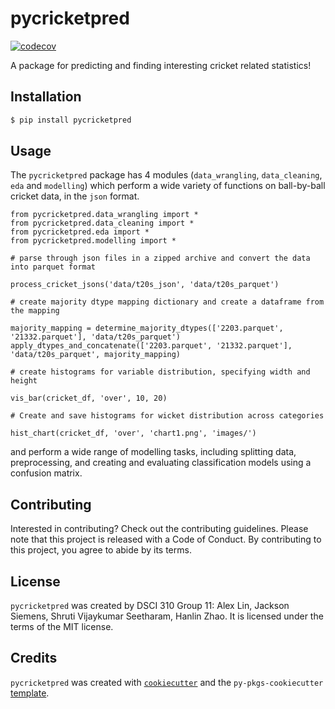 # pycricketpred
[![codecov](https://codecov.io/gh/DSCI-310-2024/pycricketpred/graph/badge.svg?token=vzmjekckdP)](https://codecov.io/gh/DSCI-310-2024/pycricketpred)

A package for predicting and finding interesting cricket related statistics!

## Installation

```bash
$ pip install pycricketpred
```

## Usage

The `pycricketpred` package has 4 modules (`data_wrangling`, `data_cleaning`, `eda` and `modelling`) which perform a wide variety of functions on ball-by-ball cricket data, in the `json` format. 

```
from pycricketpred.data_wrangling import *
from pycricketpred.data_cleaning import *
from pycricketpred.eda import *
from pycricketpred.modelling import *

# parse through json files in a zipped archive and convert the data into parquet format

process_cricket_jsons('data/t20s_json', 'data/t20s_parquet')

# create majority dtype mapping dictionary and create a dataframe from the mapping

majority_mapping = determine_majority_dtypes(['2203.parquet', '21332.parquet'], 'data/t20s_parquet')
apply_dtypes_and_concatenate(['2203.parquet', '21332.parquet'], 'data/t20s_parquet', majority_mapping)

# create histograms for variable distribution, specifying width and height

vis_bar(cricket_df, 'over', 10, 20)

# Create and save histograms for wicket distribution across categories

hist_chart(cricket_df, 'over', 'chart1.png', 'images/')
```
and perform a wide range of modelling tasks, including splitting data, preprocessing, and creating and evaluating classification models using a confusion matrix.

## Contributing

Interested in contributing? Check out the contributing guidelines. Please note that this project is released with a Code of Conduct. By contributing to this project, you agree to abide by its terms.

## License

`pycricketpred` was created by DSCI 310 Group 11: Alex Lin, Jackson Siemens, Shruti Vijaykumar Seetharam, Hanlin Zhao. It is licensed under the terms of the MIT license.

## Credits

`pycricketpred` was created with [`cookiecutter`](https://cookiecutter.readthedocs.io/en/latest/) and the `py-pkgs-cookiecutter` [template](https://github.com/py-pkgs/py-pkgs-cookiecutter).

